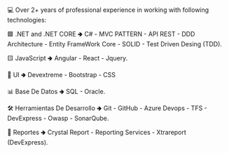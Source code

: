 💻 Over 2+ years of professional experience in working with following technologies:

🟪 .NET and .NET CORE 🢂 C# - MVC PATTERN - API REST - DDD Architecture - Entity FrameWork Core - SOLID - Test Driven Desing (TDD).

🟨 JavaScript 🢂 Angular - React - Jquery.

🌈 UI 🢂 Devextreme - Bootstrap - CSS 

📊 Base De Datos 🢂 SQL - Oracle.

🛠 Herramientas De Desarrollo 🢂 Git - GitHub - Azure Devops - TFS - DevExpress - Owasp - SonarQube.

📜 Reportes 🢂 Crystal Report - Reporting Services - Xtrareport (DevExpress).
